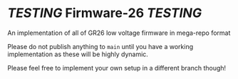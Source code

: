 # _TESTING_ Firmware-26 _TESTING_
An implementation of all of GR26 low voltage firmware in mega-repo format

Please do not publish anything to `main` until you have a working implementation as these will be highly dynamic.

Please feel free to implement your own setup in a different branch though!
